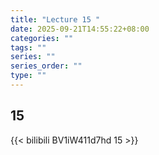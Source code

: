 ```yaml
---
title: "Lecture 15 "
date: 2025-09-21T14:55:22+08:00
categories: ""
tags: ""
series: ""
series_order: ""
type: ""
---
```


## 15 

{{< bilibili BV1iW411d7hd 15 >}}


